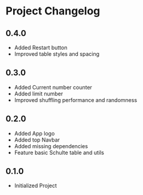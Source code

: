 # Project Changelog

## 0.4.0

- Added Restart button
- Improved table styles and spacing

## 0.3.0

- Added Current number counter
- Added limit number
- Improved shuffling performance and randomness

## 0.2.0

-   Added App logo
-   Added top Navbar
-   Added missing dependencies
-   Feature basic Schulte table and utils

## 0.1.0

-   Initialized Project
